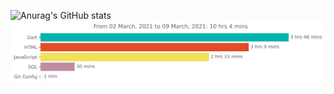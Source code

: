 ![Anurag's GitHub stats](https://github-readme-stats.vercel.app/api?username=MagnasiePro&count_private=true&show_icons=true&theme=tokyonight)
<img src="https://github.com/MagnasiePro/MagnasiePro/blob/main/images/stat.svg" alt="Test some features"/>



